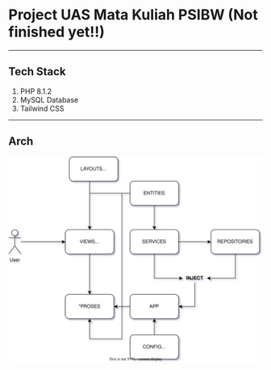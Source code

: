 # Project UAS Mata Kuliah PSIBW (**Not finished yet!!**)

---
## Tech Stack
1. PHP 8.1.2
2. MySQL Database
3. Tailwind CSS 

---
## Arch
![Alt text](./Assets/arch.svg)
